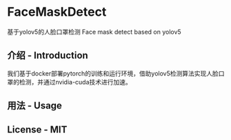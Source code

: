 # FaceMaskDetect
基于yolov5的人脸口罩检测
Face mask detect based on yolov5

## 介绍 - Introduction
我们基于docker部署pytorch的训练和运行环境，借助yolov5检测算法实现人脸口罩的检测，并通过nvidia-cuda技术进行加速。

## 用法 - Usage

## License - MIT
